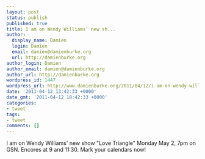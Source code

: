 ```yaml
---
layout: post
status: publish
published: true
title: I am on Wendy Williams' new sh...
author:
  display_name: Damien
  login: Damien
  email: damien@damienburke.org
  url: http://damienburke.org
author_login: Damien
author_email: damien@damienburke.org
author_url: http://damienburke.org
wordpress_id: 1447
wordpress_url: http://www.damienburke.org/2011/04/12/i-am-on-wendy-williams-new-sh/
date: '2011-04-12 13:42:33 +0000'
date_gmt: '2011-04-12 18:42:33 +0000'
categories:
- tweet
tags:
- tweet
comments: []
---
```

<p>I am on Wendy Williams' new show "Love Triangle" Monday May 2, 7pm on GSN. Encores at 9 and 11:30. Mark your calendars now!</p>
